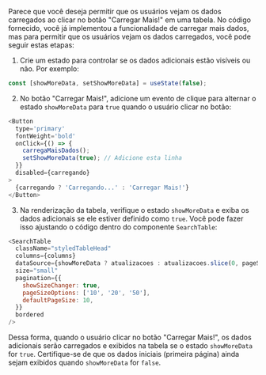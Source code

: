 Parece que você deseja permitir que os usuários vejam os dados carregados ao clicar no botão "Carregar Mais!" em uma tabela. No código fornecido, você já implementou a funcionalidade de carregar mais dados, mas para permitir que os usuários vejam os dados carregados, você pode seguir estas etapas:

1. Crie um estado para controlar se os dados adicionais estão visíveis ou não. Por exemplo:

```javascript
const [showMoreData, setShowMoreData] = useState(false);
```

2. No botão "Carregar Mais!", adicione um evento de clique para alternar o estado `showMoreData` para `true` quando o usuário clicar no botão:

```javascript
<Button
  type='primary'
  fontWeight='bold'
  onClick={() => {
    carregaMaisDados();
    setShowMoreData(true); // Adicione esta linha
  }}
  disabled={carregando}
>
  {carregando ? 'Carregando...' : 'Carregar Mais!'}
</Button>
```

3. Na renderização da tabela, verifique o estado `showMoreData` e exiba os dados adicionais se ele estiver definido como `true`. Você pode fazer isso ajustando o código dentro do componente `SearchTable`:

```javascript
<SearchTable
  className="styledTableHead"
  columns={columns}
  dataSource={showMoreData ? atualizacoes : atualizacoes.slice(0, pageSize)}
  size="small"
  pagination={{
    showSizeChanger: true,
    pageSizeOptions: ['10', '20', '50'],
    defaultPageSize: 10,
  }}
  bordered
/>
```

Dessa forma, quando o usuário clicar no botão "Carregar Mais!", os dados adicionais serão carregados e exibidos na tabela se o estado `showMoreData` for `true`. Certifique-se de que os dados iniciais (primeira página) ainda sejam exibidos quando `showMoreData` for `false`.